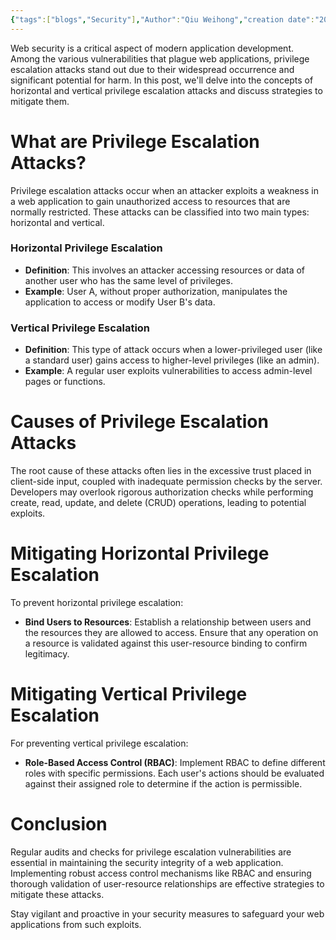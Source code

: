 ```yaml
---
{"tags":["blogs","Security"],"Author":"Qiu Weihong","creation date":"2023-11-11 22:01","modification date":"Saturday 11th November 2023 22:01:16","publish":null,"priority":null,"topics":["Backend Essential"],"banner":"https://infitniteloop.s3.ap-southeast-1.amazonaws.com/banner/DALL·E+2023-11-12+10.09.56+-+A+digital+illustration+representing+the+concept+of+preventing+horizontal+and+vertical+privilege+escalation+attacks+in+web+applications.+The+image+shou.png","dg-publish":true,"permalink":"/blogs/backend-development-essentials/horizontal-and-vertical-privilege-escalation-attacks-in-web-security/","dgPassFrontmatter":true,"created":"2023-11-11T22:01:16.000+08:00","updated":"2023-11-12T18:38:55.000+08:00"}
---
```




Web security is a critical aspect of modern application development. Among the various vulnerabilities that plague web applications, privilege escalation attacks stand out due to their widespread occurrence and significant potential for harm. In this post, we'll delve into the concepts of horizontal and vertical privilege escalation attacks and discuss strategies to mitigate them.

# What are Privilege Escalation Attacks?

Privilege escalation attacks occur when an attacker exploits a weakness in a web application to gain unauthorized access to resources that are normally restricted. These attacks can be classified into two main types: horizontal and vertical.

### Horizontal Privilege Escalation
- **Definition**: This involves an attacker accessing resources or data of another user who has the same level of privileges.
- **Example**: User A, without proper authorization, manipulates the application to access or modify User B's data.

### Vertical Privilege Escalation
- **Definition**: This type of attack occurs when a lower-privileged user (like a standard user) gains access to higher-level privileges (like an admin).
- **Example**: A regular user exploits vulnerabilities to access admin-level pages or functions.

# Causes of Privilege Escalation Attacks
The root cause of these attacks often lies in the excessive trust placed in client-side input, coupled with inadequate permission checks by the server. Developers may overlook rigorous authorization checks while performing create, read, update, and delete (CRUD) operations, leading to potential exploits.

# Mitigating Horizontal Privilege Escalation
To prevent horizontal privilege escalation:
- **Bind Users to Resources**: Establish a relationship between users and the resources they are allowed to access. Ensure that any operation on a resource is validated against this user-resource binding to confirm legitimacy.

# Mitigating Vertical Privilege Escalation
For preventing vertical privilege escalation:
- **Role-Based Access Control (RBAC)**: Implement RBAC to define different roles with specific permissions. Each user's actions should be evaluated against their assigned role to determine if the action is permissible.

# Conclusion
Regular audits and checks for privilege escalation vulnerabilities are essential in maintaining the security integrity of a web application. Implementing robust access control mechanisms like RBAC and ensuring thorough validation of user-resource relationships are effective strategies to mitigate these attacks.

Stay vigilant and proactive in your security measures to safeguard your web applications from such exploits.
